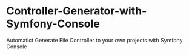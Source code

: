 # Controller-Generator-with-Symfony-Console
Automatict Generate File Controller to your own projects with Symfony Console
